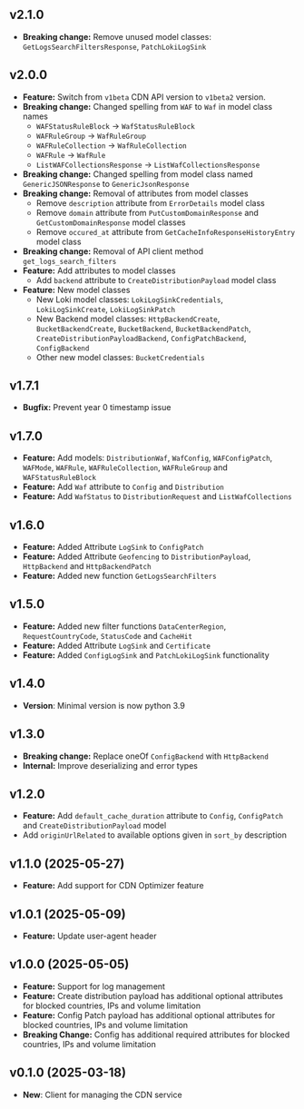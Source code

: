 ## v2.1.0
- **Breaking change:** Remove unused model classes: `GetLogsSearchFiltersResponse`, `PatchLokiLogSink`

## v2.0.0
- **Feature:** Switch from `v1beta` CDN API version to `v1beta2` version.
- **Breaking change:** Changed spelling from `WAF` to `Waf` in model class names
  - `WAFStatusRuleBlock` -> `WafStatusRuleBlock`
  - `WAFRuleGroup` -> `WafRuleGroup`
  - `WAFRuleCollection` -> `WafRuleCollection`
  - `WAFRule` -> `WafRule`
  - `ListWAFCollectionsResponse` -> `ListWafCollectionsResponse`
- **Breaking change:** Changed spelling from model class named `GenericJSONResponse` to `GenericJsonResponse`
- **Breaking change:** Removal of attributes from model classes
  - Remove `description` attribute from `ErrorDetails` model class
  - Remove `domain` attribute from `PutCustomDomainResponse` and `GetCustomDomainResponse` model classes
  - Remove `occured_at` attribute from `GetCacheInfoResponseHistoryEntry` model class
- **Breaking change:** Removal of API client method `get_logs_search_filters`
- **Feature:** Add attributes to model classes
  - Add `backend` attribute to `CreateDistributionPayload` model class
- **Feature:** New model classes
  - New Loki model classes: `LokiLogSinkCredentials`, `LokiLogSinkCreate`, `LokiLogSinkPatch`
  - New Backend model classes: `HttpBackendCreate`,  `BucketBackendCreate`, `BucketBackend`, `BucketBackendPatch`, `CreateDistributionPayloadBackend`, `ConfigPatchBackend`, `ConfigBackend`
  - Other new model classes: `BucketCredentials`

## v1.7.1
- **Bugfix:** Prevent year 0 timestamp issue

## v1.7.0
- **Feature:** Add models: `DistributionWaf`, `WafConfig`, `WAFConfigPatch`, `WAFMode`, `WAFRule`, `WAFRuleCollection`, `WAFRuleGroup` and `WAFStatusRuleBlock`
- **Feature:** Add `Waf` attribute to `Config` and `Distribution`
- **Feature:** Add `WafStatus` to `DistributionRequest` and `ListWafCollections`

## v1.6.0
- **Feature:** Added Attribute `LogSink` to `ConfigPatch`
- **Feature:** Added Attribute `Geofencing` to `DistributionPayload`, `HttpBackend` and `HttpBackendPatch`
- **Feature:** Added new function `GetLogsSearchFilters`

## v1.5.0
- **Feature:** Added new filter functions `DataCenterRegion`, `RequestCountryCode`, `StatusCode` and `CacheHit`
- **Feature:** Added Attribute `LogSink` and `Certificate`
- **Feature:** Added `ConfigLogSink` and `PatchLokiLogSink` functionality

## v1.4.0
- **Version**: Minimal version is now python 3.9

## v1.3.0
- **Breaking change:** Replace oneOf `ConfigBackend` with `HttpBackend`
- **Internal:** Improve deserializing and error types

## v1.2.0
- **Feature:** Add `default_cache_duration` attribute to `Config`, `ConfigPatch` and `CreateDistributionPayload` model
- Add `originUrlRelated` to available options given in `sort_by` description

## v1.1.0 (2025-05-27)
- **Feature:** Add support for CDN Optimizer feature

## v1.0.1 (2025-05-09)
- **Feature:** Update user-agent header

## v1.0.0 (2025-05-05)
- **Feature:** Support for log management
- **Feature:** Create distribution payload has additional optional attributes for blocked countries, IPs and volume limitation
- **Feature:** Config Patch payload has additional optional attributes for blocked countries, IPs and volume limitation
- **Breaking Change:** Config has additional required attributes for blocked countries, IPs and volume limitation

## v0.1.0 (2025-03-18)
- **New**: Client for managing the CDN service
